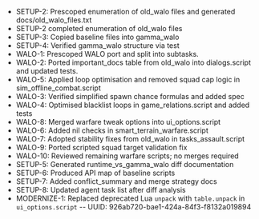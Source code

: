 
- SETUP-2: Prescoped enumeration of old_walo files and generated docs/old_walo_files.txt
- SETUP-2 completed enumeration of old_walo files
- SETUP-3: Copied baseline files into gamma_walo
- SETUP-4: Verified gamma_walo structure via test
- WALO-1: Prescoped WALO port and split into subtasks.
- WALO-2: Ported important_docs table from old_walo into dialogs.script and updated tests.
- WALO-5: Applied loop optimisation and removed squad cap logic in sim_offline_combat.script
- WALO-3: Verified simplified spawn chance formulas and added spec
- WALO-4: Optimised blacklist loops in game_relations.script and added tests
- WALO-8: Merged warfare tweak options into ui_options.script
- WALO-6: Added nil checks in smart_terrain_warfare.script
- WALO-7: Adopted stability fixes from old_walo in tasks_assault.script
- WALO-9: Ported scripted squad target validation fix
- WALO-10: Reviewed remaining warfare scripts; no merges required
- SETUP-5: Generated runtime_vs_gamma_walo diff documentation
- SETUP-6: Produced API map of baseline scripts
- SETUP-7: Added conflict_summary and merge strategy docs
- SETUP-8: Updated agent task list after diff analysis
- MODERNIZE-1: Replaced deprecated Lua `unpack` with `table.unpack` in `ui_options.script` -- UUID: 926ab720-bae1-424a-84f3-f8132a019894
